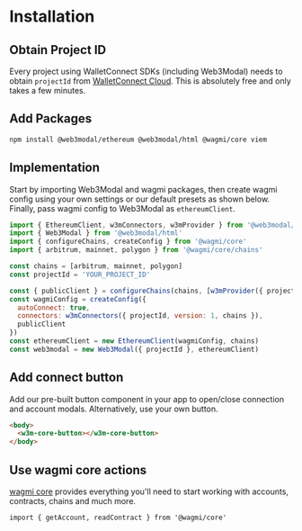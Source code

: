 # Installation

## Obtain Project ID

Every project using WalletConnect SDKs (including Web3Modal) needs to obtain `projectId` from [WalletConnect Cloud](https://cloud.walletconnect.com/). This is absolutely free and only takes a few minutes.

## Add Packages

```bash npm2yarn
npm install @web3modal/ethereum @web3modal/html @wagmi/core viem
```

## Implementation

Start by importing Web3Modal and wagmi packages, then create wagmi config using your own settings or our default presets as shown below. Finally, pass wagmi config to Web3Modal as `ethereumClient`.

```js
import { EthereumClient, w3mConnectors, w3mProvider } from '@web3modal/ethereum'
import { Web3Modal } from '@web3modal/html'
import { configureChains, createConfig } from '@wagmi/core'
import { arbitrum, mainnet, polygon } from '@wagmi/core/chains'

const chains = [arbitrum, mainnet, polygon]
const projectId = 'YOUR_PROJECT_ID'

const { publicClient } = configureChains(chains, [w3mProvider({ projectId })])
const wagmiConfig = createConfig({
  autoConnect: true,
  connectors: w3mConnectors({ projectId, version: 1, chains }),
  publicClient
})
const ethereumClient = new EthereumClient(wagmiConfig, chains)
const web3modal = new Web3Modal({ projectId }, ethereumClient)
```

## Add connect button

Add our pre-built button component in your app to open/close connection and account modals. Alternatively, use your own button.

```html
<body>
  <w3m-core-button></w3m-core-button>
</body>
```

## Use wagmi core actions

[wagmi core](https://wagmi.sh) provides everything you'll need to start working with accounts, contracts, chains and much more.

```tsx
import { getAccount, readContract } from '@wagmi/core'
```
